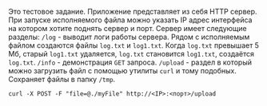 Это тестовое задание. Приложение представляет из себя HTTP сервер. При запуске исполняемого файла можно указать IP адрес интерфейса на котором хотите поднять сервер и порт. Сервер имеет следующие разделы:
`/log` - выводит логи работы сервера. Рядом с исполняемым файлом создаются файлы `log.txt` и `log1.txt`. Когда `log.txt` превышает 5 Мб, старый `log1.txt` удаляется, `log.txt` становится `log1.txt`, создаётся `log.txt`.
`/info` - демонстрация `GET` запроса.
`/upload` - раздел в который можно загрузить файл с помощью утилиты `curl` и тому подобных. Сохраняет файлы в папку `/tmp`.
```shell
curl -X POST -F "file=@./myFile" http://<IP>:<порт>/upload
```
